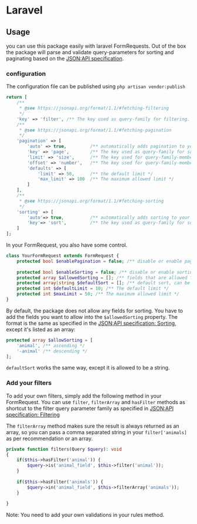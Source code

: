 # Laravel

## Usage
you can use this package easily with laravel FormRequests. Out of the box 
the package will parse and validate query-parameters for sorting and 
paginating based on the 
[JSON:API specification](https://jsonapi.org/format/1.1/). 

### configuration
The configuration file can be published using `php artisan vendor:publish`
```php
return [
    /**
     * @see https://jsonapi.org/format/1.1/#fetching-filtering
     */
    'key' => 'filter', /** The key used as query-family for filtering. like filter[]= */
    /**
     * @see https://jsonapi.org/format/1.1/#fetching-pagination
     */
    'pagination' => [
        'auto' => true,         /** automatically adds pagination to your filters if set to true */
        'key' => 'page',        /** The key used as query-family for sorting. like page[]= */
        'limit' => 'size',      /** The key used for query-family-member limit, like: page[size]=1 */
        'offset' => 'number',   /** The key used for query-family-member offset, like: page[number]=1 */
        'defaults' => [
            'limit' => 50,      /** the default limit */
            'max_limit' => 100  /** The maximum allowed limit */
        ]
    ],
    /**
     * @see https://jsonapi.org/format/1.1/#fetching-sorting
     */
    'sorting' => [
        'auto'=> true,          /** automatically adds sorting to your filters if set to true */
        'key'=> 'sort',         /** the key used as query-family for sorting, like sort= */
    ]
];
```
In your FormRequest, you also have some control.
```php
class YourFormRequest extends FormRequest {
    protected bool $enablePagination = false; /** disable or enable pagination */
    
    protected bool $enableSorting = false; /** disable or enable sorting */
    protected array $allowedSorting = []; /** fields that are allowed for sorting */
    protected array|string $defaultSort = []; /** default sort, can be a string or an array */
    protected int $defaultLimit = 10; /** The default limit */
    protected int $maxLimit = 50; /** The maximum allowed limit */    
}
```
By default, the package does not allow any fields for sorting.
You have to add the fields you want to allow into the `$allowedSorting` property. 
The format is the same as specified in the
[JSON:API specification: Sorting](https://jsonapi.org/format/1.1/#fetching-sorting), 
except it's listed as an array:

```php
protected array $allowSorting = [
    'animal', /** ascending */
    '-animal' /** descending */
];
```

`defaultSort` works the same way, except it is allowed to be a string.

### Add your filters
To add your own filters, simply add the following method in your FormRequest. 
You can use `filter`, `filterArray` and `hasFilter` methods as shortcut to the filter 
query parameter family as specified in [JSON:API specification: Filtering](https://jsonapi.org/format/1.1/#fetching-filtering)

The `filterArray` method makes sure the result is always returned as an array, so you can pass a comma separated 
string in your `filter['animals]` as per recommendation or an array.
```php
private function filters(Query $query): void
{
    if($this->hasFilter('animal')) {
        $query->is('animal_field', $this->filter('animal'));
    }
    
    if($this->hasFilter('animals')) {
        $query->in('animal_field', $this->filterArray('animals'));
    }
    
}
```
Note: You need to add your own validations in your rules method.




